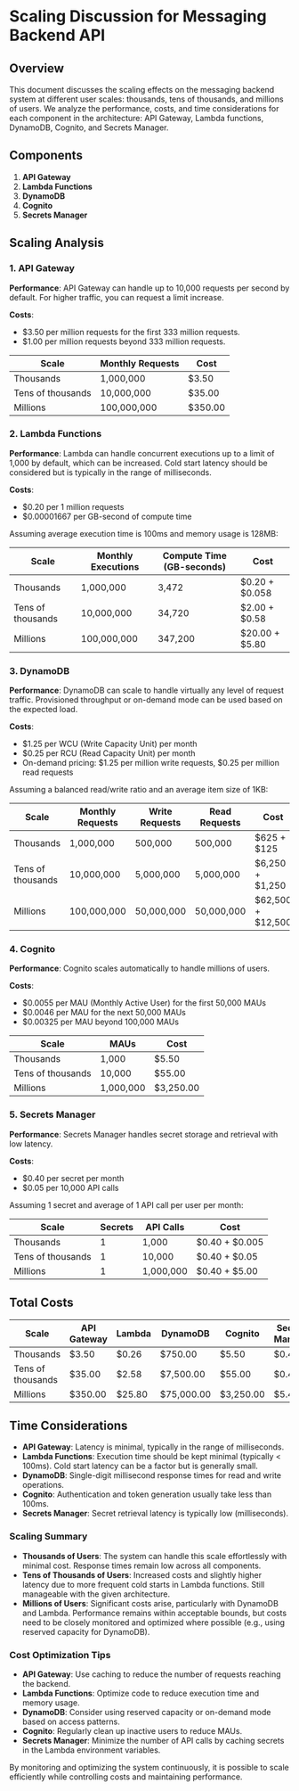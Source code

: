 # Scaling Discussion for Messaging Backend API

## Overview

This document discusses the scaling effects on the messaging backend system at different user scales: thousands, tens of thousands, and millions of users. We analyze the performance, costs, and time considerations for each component in the architecture: API Gateway, Lambda functions, DynamoDB, Cognito, and Secrets Manager.

## Components

1. **API Gateway**
2. **Lambda Functions**
3. **DynamoDB**
4. **Cognito**
5. **Secrets Manager**

## Scaling Analysis

### 1. API Gateway

**Performance**: API Gateway can handle up to 10,000 requests per second by default. For higher traffic, you can request a limit increase.

**Costs**:
- $3.50 per million requests for the first 333 million requests.
- $1.00 per million requests beyond 333 million requests.

| Scale        | Monthly Requests | Cost               |
|--------------|------------------|--------------------|
| Thousands    | 1,000,000        | $3.50              |
| Tens of thousands | 10,000,000      | $35.00             |
| Millions     | 100,000,000      | $350.00            |

### 2. Lambda Functions

**Performance**: Lambda can handle concurrent executions up to a limit of 1,000 by default, which can be increased. Cold start latency should be considered but is typically in the range of milliseconds.

**Costs**:
- $0.20 per 1 million requests
- $0.00001667 per GB-second of compute time

Assuming average execution time is 100ms and memory usage is 128MB:

| Scale        | Monthly Executions | Compute Time (GB-seconds) | Cost               |
|--------------|--------------------|---------------------------|--------------------|
| Thousands    | 1,000,000          | 3,472                     | $0.20 + $0.058     |
| Tens of thousands | 10,000,000        | 34,720                    | $2.00 + $0.58      |
| Millions     | 100,000,000        | 347,200                   | $20.00 + $5.80     |

### 3. DynamoDB

**Performance**: DynamoDB can scale to handle virtually any level of request traffic. Provisioned throughput or on-demand mode can be used based on the expected load.

**Costs**:
- $1.25 per WCU (Write Capacity Unit) per month
- $0.25 per RCU (Read Capacity Unit) per month
- On-demand pricing: $1.25 per million write requests, $0.25 per million read requests

Assuming a balanced read/write ratio and an average item size of 1KB:

| Scale        | Monthly Requests | Write Requests | Read Requests | Cost               |
|--------------|------------------|----------------|---------------|--------------------|
| Thousands    | 1,000,000        | 500,000        | 500,000       | $625 + $125        |
| Tens of thousands | 10,000,000      | 5,000,000      | 5,000,000     | $6,250 + $1,250    |
| Millions     | 100,000,000      | 50,000,000     | 50,000,000    | $62,500 + $12,500  |

### 4. Cognito

**Performance**: Cognito scales automatically to handle millions of users.

**Costs**:
- $0.0055 per MAU (Monthly Active User) for the first 50,000 MAUs
- $0.0046 per MAU for the next 50,000 MAUs
- $0.00325 per MAU beyond 100,000 MAUs

| Scale        | MAUs       | Cost               |
|--------------|------------|--------------------|
| Thousands    | 1,000      | $5.50              |
| Tens of thousands | 10,000      | $55.00             |
| Millions     | 1,000,000  | $3,250.00          |

### 5. Secrets Manager

**Performance**: Secrets Manager handles secret storage and retrieval with low latency.

**Costs**:
- $0.40 per secret per month
- $0.05 per 10,000 API calls

Assuming 1 secret and average of 1 API call per user per month:

| Scale        | Secrets    | API Calls  | Cost               |
|--------------|------------|------------|--------------------|
| Thousands    | 1          | 1,000      | $0.40 + $0.005     |
| Tens of thousands | 1          | 10,000     | $0.40 + $0.05      |
| Millions     | 1          | 1,000,000  | $0.40 + $5.00      |

## Total Costs

| Scale        | API Gateway | Lambda         | DynamoDB       | Cognito       | Secrets Manager | Total Cost      |
|--------------|-------------|----------------|----------------|---------------|-----------------|-----------------|
| Thousands    | $3.50       | $0.26          | $750.00        | $5.50         | $0.405          | $759.67         |
| Tens of thousands | $35.00      | $2.58          | $7,500.00      | $55.00        | $0.45           | $7,593.03        |
| Millions     | $350.00     | $25.80         | $75,000.00     | $3,250.00     | $5.40           | $78,631.20      |

## Time Considerations

- **API Gateway**: Latency is minimal, typically in the range of milliseconds.
- **Lambda Functions**: Execution time should be kept minimal (typically < 100ms). Cold start latency can be a factor but is generally small.
- **DynamoDB**: Single-digit millisecond response times for read and write operations.
- **Cognito**: Authentication and token generation usually take less than 100ms.
- **Secrets Manager**: Secret retrieval latency is typically low (milliseconds).

### Scaling Summary

- **Thousands of Users**: The system can handle this scale effortlessly with minimal cost. Response times remain low across all components.
- **Tens of Thousands of Users**: Increased costs and slightly higher latency due to more frequent cold starts in Lambda functions. Still manageable with the given architecture.
- **Millions of Users**: Significant costs arise, particularly with DynamoDB and Lambda. Performance remains within acceptable bounds, but costs need to be closely monitored and optimized where possible (e.g., using reserved capacity for DynamoDB).

### Cost Optimization Tips

- **API Gateway**: Use caching to reduce the number of requests reaching the backend.
- **Lambda Functions**: Optimize code to reduce execution time and memory usage.
- **DynamoDB**: Consider using reserved capacity or on-demand mode based on access patterns.
- **Cognito**: Regularly clean up inactive users to reduce MAUs.
- **Secrets Manager**: Minimize the number of API calls by caching secrets in the Lambda environment variables.

By monitoring and optimizing the system continuously, it is possible to scale efficiently while controlling costs and maintaining performance.
